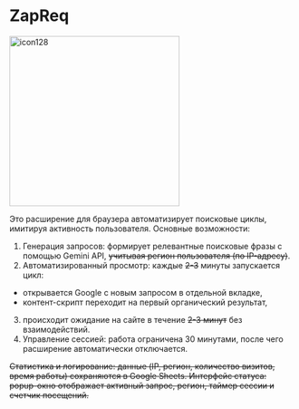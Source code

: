 # ZapReq

<img width="300" height="300" alt="icon128" src="https://github.com/user-attachments/assets/397905f6-c63b-4907-870b-f799accbdc43" />


Это расширение для браузера автоматизирует поисковые циклы, имитируя активность пользователя.
Основные возможности:

1. Генерация запросов: формирует релевантные поисковые фразы с помощью Gemini API, ~~учитывая регион пользователя (по IP-адресу)~~.
2. Автоматизированный просмотр: каждые ~~2-3~~ минуты запускается цикл:
- открывается Google с новым запросом в отдельной вкладке,
- контент-скрипт переходит на первый органический результат,
3. происходит ожидание на сайте в течение ~~2-3 минут~~ без взаимодействий.
4. Управление сессией: работа ограничена 30 минутами, после чего расширение автоматически отключается.
  
 ~~Статистика и логирование: данные (IP, регион, количество визитов, время работы) сохраняются в Google Sheets.
  Интерфейс статуса: popup-окно отображает активный запрос, регион, таймер сессии и счетчик посещений.~~

